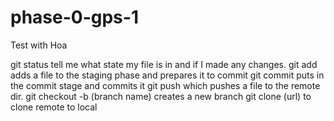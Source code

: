 phase-0-gps-1
=============

Test with Hoa

git status tell me what state my file is in and if I made any changes.
git add adds a file to the staging phase and prepares it to commit
git commit puts in the commit stage and commits it
git push which pushes a file to the remote dir.
git checkout -b (branch name) creates a new branch
git clone (url) to clone remote to local

